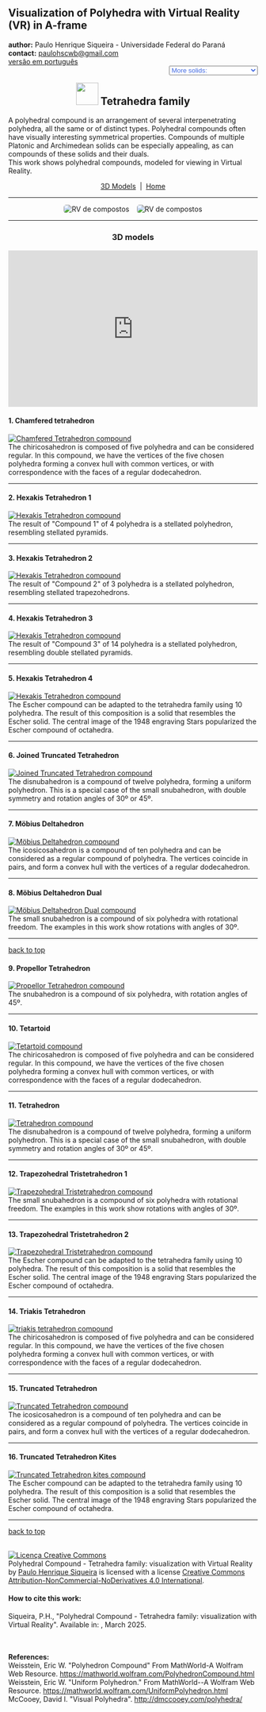 <link rel="stylesheet" href="../scripts/style.css">
<meta charset="utf-8">
<link rel="icon" type="image/png" href="vr/salas/imagens/icone.png">
<h2>Visualization of Polyhedra with Virtual Reality (VR) in A-frame</h2>
 <b>author:</b> Paulo Henrique Siqueira - Universidade Federal do Paraná
 <br><b>contact:</b> <a href="#">paulohscwb@gmail.com</a>
 <br><a href="https://paulohscwb.github.io/polycompound/compounds1/pt-br/">versão em português</a>
 <form style="margin: 0 auto; float:right; text-align:right; width:100%; margin-bottom:15px;">
	<select id="url" onchange="urlHandler(this.value)" style="color:royalblue;">
		<option disabled selected value>More solids:</option>
		<option disabled value="../compounds1/">Tetrahedra family</option>
		<option value="../compounds2/">Cube family</option>
		<option value="../tetrahedra/">Tetrahedra packings</option>
		<option value="../vesica/">Vesica piscis and Trinexus</option>
		<!--<option value="../compounds3/">Octahedra family</option>
		<option value="../compounds4/">Dodecahedra and icosahedra family 1</option>
		<option value="../compounds5/">Dodecahedra and icosahedra family 2</option>
		<option value="../compounds6/">Compounds of dual polyhedra</option>
		<option value="../compounds7/">Compounds of two polyhedra</option>-->
	</select>
</form>
<script>
function urlHandler(value) {                               
    window.location.assign(`${value}`);
}
</script>

<p id="p1"></p>
  <h2 align="center"><img src="vr/salas/imagens/icone.png" style="margin-bottom:-10px" width="45"> Tetrahedra family</h2>
A polyhedral compound is an arrangement of several interpenetrating polyhedra, all the same or of distinct types. Polyhedral compounds often have visually interesting symmetrical properties. Compounds of multiple Platonic and Archimedean solids can be especially appealing, as can compounds of these solids and their duals.
<br>This work shows polyhedral compounds, modeled for viewing in Virtual Reality.
<p align="center"><a href="#m3d">3D Models</a><span>&nbsp;&nbsp;|&nbsp;&nbsp;</span><a href="../">Home</a></p>
<hr>
 <p align="center"><img src="vr/salas/videos/compounds1.gif" style="max-width: 45%; border-radius:5px; margin-right:15px" loading="lazy" alt="RV de compostos"/><img src="vr/salas/videos/compounds2.gif" style="max-width: 45%; border-radius:5px;" loading="lazy" alt="RV de compostos"/></p>
<hr>
<h3 id="m3d" align="center">3D models</h3>
<iframe width="560" height="315" style="max-width:100%" src="https://www.youtube.com/embed/videoseries?list=PLy0I_lGW8HxXSZ0YVJejbOVBsCkdJDlhl" title="YouTube video player" frameborder="0" allow="accelerometer; autoplay; clipboard-write; encrypted-media; gyroscope; picture-in-picture; web-share" allowfullscreen></iframe>
<h4>1. Chamfered tetrahedron</h4>
<a href="vr/ChamferedTetrahedron.htm" target="_blank" title="3D model" class="fotoA"><img src="ar/1A.png" class="foto" alt="Chamfered Tetrahedron compound"></a>
 <br>The chiricosahedron is composed of five polyhedra and can be considered regular. In this compound, we have the vertices of the five chosen polyhedra forming a convex hull with common vertices, or with correspondence with the faces of a regular dodecahedron.
 <br>
<hr>
<h4>2. Hexakis Tetrahedron 1</h4>
<a href="vr/HexakisTetrahedron1.htm" target="_blank" title="3D model" class="fotoA"><img src="ar/2A.png" class="foto" alt="Hexakis Tetrahedron compound"></a>
 <br>The result of "Compound 1" of 4 polyhedra is a stellated polyhedron, resembling stellated pyramids.
 <br>
<hr>
<h4>3. Hexakis Tetrahedron 2</h4>
<a href="vr/HexakisTetrahedron2.htm" target="_blank" title="3D model" class="fotoA"><img src="ar/3A.png" class="foto" alt="Hexakis Tetrahedron compound"></a>
 <br>The result of "Compound 2" of 3 polyhedra is a stellated polyhedron, resembling stellated trapezohedrons.
 <br>
<hr>
<h4>4. Hexakis Tetrahedron 3</h4>
<a href="vr/HexakisTetrahedron3.htm" target="_blank" title="3D model" class="fotoA"><img src="ar/4A.png" class="foto" alt="Hexakis Tetrahedron compound"></a>
 <br>The result of "Compound 3" of 14 polyhedra is a stellated polyhedron, resembling double stellated pyramids.
 <br>
<hr>
<h4>5. Hexakis Tetrahedron 4</h4>
<a href="vr/HexakisTetrahedron4.htm" target="_blank" title="3D model" class="fotoA"><img src="ar/5A.png" class="foto" alt="Hexakis Tetrahedron compound"></a>
 <br>The Escher compound can be adapted to the tetrahedra family using 10 polyhedra. The result of this composition is a solid that resembles the Escher solid. The central image of the 1948 engraving Stars popularized the Escher compound of octahedra.
 <br>
<hr>
<h4>6. Joined Truncated Tetrahedron</h4>
<a href="vr/JoinedTruncatedTetrahedron.htm" target="_blank" title="3D model" class="fotoA"><img src="ar/6A.png" class="foto" alt="Joined Truncated Tetrahedron compound"></a>
 <br>The disnubahedron is a compound of twelve polyhedra, forming a uniform polyhedron. This is a special case of the small snubahedron, with double symmetry and rotation angles of 30&ordm; or 45&ordm;.
 <br>
<hr>
<h4>7. Möbius Deltahedron</h4>
<a href="vr/MobiusDeltahedron.htm" target="_blank" title="3D model" class="fotoA"><img src="ar/7A.png" class="foto" alt="Möbius Deltahedron compound"></a>
 <br>The icosicosahedron is a compound of ten polyhedra and can be considered as a regular compound of polyhedra. The vertices coincide in pairs, and form a convex hull with the vertices of a regular dodecahedron.
 <br>
<hr>
<h4>8. Möbius Deltahedron Dual</h4>
<a href="vr/MobiusDeltahedronDual.htm" target="_blank" title="3D model" class="fotoA"><img src="ar/8A.png" class="foto" alt="Möbius Deltahedron Dual compound"></a>
 <br>The small snubahedron is a compound of six polyhedra with rotational freedom. The examples in this work show rotations with angles of 30&ordm;.
 <br>
<hr>
<p class="topop"><a href="#p1" class="topo">back to top</a></p>
<h4>9. Propellor Tetrahedron</h4>
<a href="vr/PropellorTetrahedron.htm" target="_blank" title="3D model" class="fotoA"><img src="ar/9A.png" class="foto" alt="Propellor Tetrahedron compound"></a>
 <br>The snubahedron is a compound of six polyhedra, with rotation angles of 45&ordm;.
 <br>
<hr>
<h4>10. Tetartoid</h4>
<a href="vr/Tetartoid.htm" target="_blank" title="3D model" class="fotoA"><img src="ar/10A.png" class="foto" alt="Tetartoid compound"></a>
 <br>The chiricosahedron is composed of five polyhedra and can be considered regular. In this compound, we have the vertices of the five chosen polyhedra forming a convex hull with common vertices, or with correspondence with the faces of a regular dodecahedron.
 <br>
<hr>
<h4>11. Tetrahedron</h4>
<a href="vr/Tetrahedron.htm" target="_blank" title="3D model" class="fotoA"><img src="ar/11A.png" class="foto" alt="Tetrahedron compound"></a>
 <br>The disnubahedron is a compound of twelve polyhedra, forming a uniform polyhedron. This is a special case of the small snubahedron, with double symmetry and rotation angles of 30&ordm; or 45&ordm;.
 <br>
<hr>
<h4>12. Trapezohedral Tristetrahedron 1</h4>
<a href="vr/TrapezohedralTristetrahedron.htm" target="_blank" title="3D model" class="fotoA"><img src="ar/12A.png" class="foto" alt="Trapezohedral Tristetrahedron compound"></a>
 <br>The small snubahedron is a compound of six polyhedra with rotational freedom. The examples in this work show rotations with angles of 30&ordm;.
 <br>
<hr>
<h4>13. Trapezohedral Tristetrahedron 2</h4>
<a href="vr/TrapezohedralTristetrahedron2.htm" target="_blank" title="3D model" class="fotoA"><img src="ar/13A.png" class="foto" alt="Trapezohedral Tristetrahedron compound"></a>
 <br>The Escher compound can be adapted to the tetrahedra family using 10 polyhedra. The result of this composition is a solid that resembles the Escher solid. The central image of the 1948 engraving Stars popularized the Escher compound of octahedra.
 <br>
<hr>
<h4>14. Triakis Tetrahedron</h4>
<a href="vr/TriakisTetrahedron.htm" target="_blank" title="3D model" class="fotoA"><img src="ar/14A.png" class="foto" alt="triakis tetrahedron compound"></a>
 <br>The chiricosahedron is composed of five polyhedra and can be considered regular. In this compound, we have the vertices of the five chosen polyhedra forming a convex hull with common vertices, or with correspondence with the faces of a regular dodecahedron.
 <br>
<hr>
<h4>15. Truncated Tetrahedron</h4>
<a href="vr/TruncatedTetrahedron.htm" target="_blank" title="3D model" class="fotoA"><img src="ar/15A.png" class="foto" alt="Truncated Tetrahedron compound"></a>
 <br>The icosicosahedron is a compound of ten polyhedra and can be considered as a regular compound of polyhedra. The vertices coincide in pairs, and form a convex hull with the vertices of a regular dodecahedron.
 <br>
 <hr>
<h4>16. Truncated Tetrahedron Kites</h4>
<a href="vr/TruncatedTetrahedronKites.htm" target="_blank" title="3D model" class="fotoA"><img src="ar/16A.png" class="foto" alt="Truncated Tetrahedron kites compound"></a>
 <br>The Escher compound can be adapted to the tetrahedra family using 10 polyhedra. The result of this composition is a solid that resembles the Escher solid. The central image of the 1948 engraving Stars popularized the Escher compound of octahedra.
 <br>
<hr>
<p class="topop"><a href="#p1" class="topo">back to top</a></p>

<br><a rel="license" href="http://creativecommons.org/licenses/by-nc-nd/4.0/"><img alt="Licença Creative Commons" style="border-width:0" src="https://i.creativecommons.org/l/by-nc-nd/4.0/88x31.png" loading="lazy"/></a><br /><span xmlns:dct="http://purl.org/dc/terms/" property="dct:title">Polyhedral Compound - Tetrahedra family: visualization with Virtual Reality</span> by <a xmlns:cc="http://creativecommons.org/ns#" href="https://paulohscwb.github.io/polycompound/compounds1/" property="cc:attributionName" rel="cc:attributionURL">Paulo Henrique Siqueira</a> is licensed with a license <a rel="license" href="http://creativecommons.org/licenses/by-nc-nd/4.0/">Creative Commons Attribution-NonCommercial-NoDerivatives 4.0 International</a>.

<h4>How to cite this work:</h4> 
<p>Siqueira, P.H., "Polyhedral Compound - Tetrahedra family: visualization with Virtual Reality". Available in: <https://paulohscwb.github.io/polycompound/compounds1/>, March 2025.</p>
<!--<a target="_blank" href="https://doi.org/10.5281/zenodo.14502405"><img src="https://zenodo.org/badge/DOI/10.5281/zenodo.14502405.svg" alt="DOI"></a>-->
<br><br><b>References:</b>
<br>Weisstein, Eric W. "Polyhedron Compound" From MathWorld-A Wolfram Web Resource. <a href="https://mathworld.wolfram.com/ArchimedeanDual.html" target="_blank">https://mathworld.wolfram.com/PolyhedronCompound.html</a>
<br>Weisstein, Eric W. "Uniform Polyhedron." From MathWorld--A Wolfram Web Resource. <a href="https://mathworld.wolfram.com/UniformPolyhedron.html" target="_blank">https://mathworld.wolfram.com/UniformPolyhedron.html</a>
<br>McCooey, David I. "Visual Polyhedra". <a href="http://dmccooey.com/polyhedra/" target="_blank">http://dmccooey.com/polyhedra/</a>
